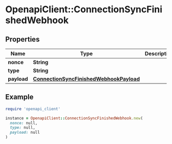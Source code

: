 # OpenapiClient::ConnectionSyncFinishedWebhook

## Properties

| Name | Type | Description | Notes |
| ---- | ---- | ----------- | ----- |
| **nonce** | **String** |  |  |
| **type** | **String** |  |  |
| **payload** | [**ConnectionSyncFinishedWebhookPayload**](ConnectionSyncFinishedWebhookPayload.md) |  |  |

## Example

```ruby
require 'openapi_client'

instance = OpenapiClient::ConnectionSyncFinishedWebhook.new(
  nonce: null,
  type: null,
  payload: null
)
```

